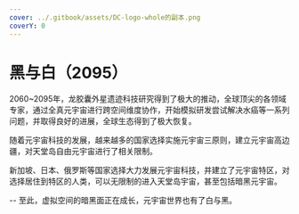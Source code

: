 ```yaml
---
cover: ../.gitbook/assets/DC-logo-whole的副本.png
coverY: 0
---
```


# 黑与白（2095）

2060\~2095年，龙胶囊外星遗迹科技研究得到了极大的推动，全球顶尖的各领域专家，通过全真元宇宙进行跨空间维度协作，开始模拟研发尝试解决水癌等一系列问题，并取得良好的进展，全球生态得到了极大恢复。



随着元宇宙科技的发展，越来越多的国家选择实施元宇宙三原则，建立元宇宙高边疆，对天堂岛自由元宇宙进行了相关限制。



新加坡、日本、俄罗斯等国家选择大力发展元宇宙科技，并建立了元宇宙特区，对选择居住到特区的人类，可以无限制的进入天堂岛宇宙，甚至包括暗黑元宇宙。



\-- 至此，虚拟空间的暗黑面正在成长，元宇宙世界也有了白与黑。
